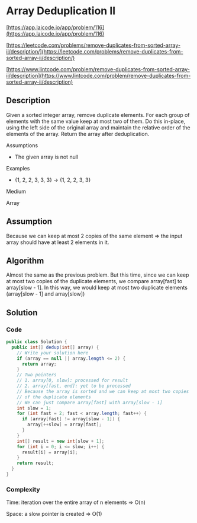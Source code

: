 <!----- Conversion time: 0.614 seconds.


Using this Markdown file:

1. Cut and paste this output into your source file.
2. See the notes and action items below regarding this conversion run.
3. Check the rendered output (headings, lists, code blocks, tables) for proper
   formatting and use a linkchecker before you publish this page.

Conversion notes:

* Docs to Markdown version 1.0β14
* Wed Jan 23 2019 19:25:19 GMT-0800 (PST)
* Source doc: https://docs.google.com/open?id=1EDt4-E469oCP7WNaVRi03WhLgHWwQ5Cw9GZQ28iPLUg
----->



# Array Deduplication II

[https://app.laicode.io/app/problem/116](https://app.laicode.io/app/problem/116)

[https://leetcode.com/problems/remove-duplicates-from-sorted-array-ii/description/](https://leetcode.com/problems/remove-duplicates-from-sorted-array-ii/description/)

[https://www.lintcode.com/problem/remove-duplicates-from-sorted-array-ii/description](https://www.lintcode.com/problem/remove-duplicates-from-sorted-array-ii/description)


## Description

Given a sorted integer array, remove duplicate elements. For each group of elements with the same value keep at most two of them. Do this in-place, using the left side of the original array and maintain the relative order of the elements of the array. Return the array after deduplication.

Assumptions



*   The given array is not null

Examples



*   {1, 2, 2, 3, 3, 3} → {1, 2, 2, 3, 3}

Medium

Array




## Assumption

Because we can keep at most 2 copies of the same element ⇒ the input array should have at least 2 elements in it.


## Algorithm

Almost the same as the previous problem. But this time, since we can keep at most two copies of the duplicate elements,
we compare array\[fast] to array\[slow - 1]. In this way, we would keep at most two duplicate elements (array\[slow - 1]
and array\[slow])


## Solution


### Code


```java
public class Solution {
  public int[] dedup(int[] array) {
    // Write your solution here
    if (array == null || array.length <= 2) {
      return array;
    }
    // Two pointers
    // 1. array[0, slow]: processed for result
    // 2. array[fast, end]: yet to be processed
    // Because the array is sorted and we can keep at most two copies
    // of the duplicate elements
    // We can just compare array[fast] with array[slow - 1]
    int slow = 1;
    for (int fast = 2; fast < array.length; fast++) {
      if (array[fast] != array[slow - 1]) {
        array[++slow] = array[fast];
      }
    }
    int[] result = new int[slow + 1];
    for (int i = 0; i <= slow; i++) {
      result[i] = array[i];
    }
    return result;
  }
}
```



### Complexity

Time: iteration over the entire array of n elements ⇒ O(n)

Space: a slow pointer is created ⇒ O(1)


<!-- Docs to Markdown version 1.0β14 -->
